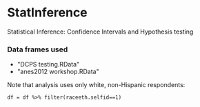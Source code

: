 # StatInference
Statistical Inference: Confidence Intervals and Hypothesis testing

### Data frames used
- "DCPS testing.RData"
- "anes2012 workshop.RData"

Note that analysis uses only white, non-Hispanic respondents:

```
df = df %>% filter(raceeth.selfid==1)
```
